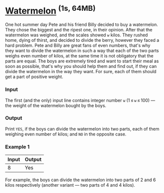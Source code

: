 #  [Watermelon](https://codeforces.com/problemset/problem/4/A) <sup>(1s, 64MB)</sup>

One hot summer day Pete and his friend Billy decided to buy a watermelon. They chose the biggest and the ripest one, in their opinion. After that the watermelon was weighed, and the scales showed `w` kilos. They rushed home, dying of thirst, and decided to divide the berry, however they faced a hard problem. Pete and Billy are great fans of even numbers, that's why they want to divide the watermelon in such a way that each of the two parts weighs even 
number of kilos, at the same time it is not obligatory that the parts are equal. The boys are extremely tired and want to start their meal as soon as possible, that's why you should help them and find out, if they can divide the watermelon in the way they want. For sure, each of them should get a part of positive weight.

### Input

The first (and the only) input line contains integer number `w` (1 ≤ `w` ≤ 100) — the weight of the watermelon bought by the boys.

### Output

Print `YES`, if the boys can divide the watermelon into two parts, each of them weighing even number of kilos; and `NO` in the opposite case.

### Example 1

Input | Output
:- | :-
8 | Yes

For example, the boys can divide the watermelon into two parts of 2 and 6 kilos respectively (another variant — two parts of 4 and 4 kilos).
